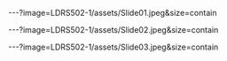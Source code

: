 

---?image=LDRS502-1/assets/Slide01.jpeg&size=contain

---?image=LDRS502-1/assets/Slide02.jpeg&size=contain

---?image=LDRS502-1/assets/Slide03.jpeg&size=contain
